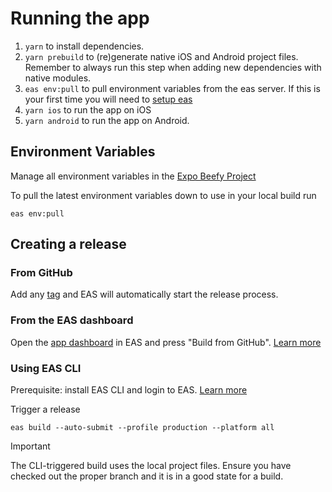 # Running the app

1. `yarn` to install dependencies.
1. `yarn prebuild` to (re)generate native iOS and Android project files. Remember to always run this step when adding new dependencies with native modules.
1. `eas env:pull` to pull environment variables from the eas server. If this is your first time you will need to [setup eas](https://docs.expo.dev/build/setup/#prerequisites)
1. `yarn ios` to run the app on iOS
1. `yarn android` to run the app on Android.

## Environment Variables

Manage all environment variables in the [Expo Beefy Project](https://expo.dev/accounts/divvi/projects/beefy/environment-variables)

To pull the latest environment variables down to use in your local build run

```
eas env:pull
```

## Creating a release

### From GitHub

Add any [tag](https://github.com/divvixyz/beefy/tags) and EAS will automatically start the release process.

### From the EAS dashboard

Open the [app dashboard](https://expo.dev/accounts/divvi/projects/beefy) in EAS and press "Build from GitHub". [Learn more](https://docs.expo.dev/build/building-from-github/#build-using-the-expo-website)

### Using EAS CLI

Prerequisite: install EAS CLI and login to EAS. [Learn more](https://docs.expo.dev/build/setup/)

Trigger a release

```
eas build --auto-submit --profile production --platform all
```

> [!IMPORTANT]
> The CLI-triggered build uses the local project files. Ensure you have checked out the proper branch and it is in a good state for a build.